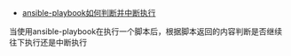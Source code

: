 
* [ansible-playbook如何判断并中断执行 ](http://www.mamicode.com/info-detail-1275107.html)

当使用ansible-playbook在执行一个脚本后，根据脚本返回的内容判断是否继续往下执行还是中断执行